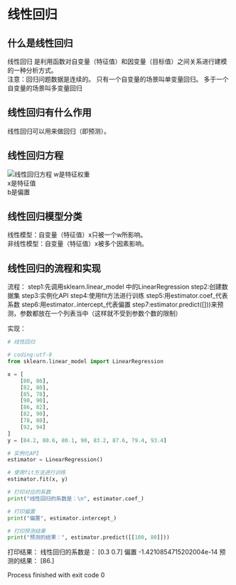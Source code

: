 # 线性回归

## 什么是线性回归
线性回归 是利用函数对自变量（特征值）和因变量（目标值）之间关系进行建模的一种分析方式。  
注意：回归问题数据是连续的。
只有一个自变量的场景叫单变量回归。
多于一个自变量的场景叫多变量回归



## 线性回归有什么作用
线性回归可以用来做回归（即预测）。

## 线性回归方程
<img src="https://github.com/BeGentleman/Machine_Learning/blob/main/img/%E5%A4%9A%E5%8F%98%E9%87%8F%E7%BA%BF%E6%80%A7%E5%9B%9E%E5%BD%92%E6%96%B9%E7%A8%8B.png?raw=true">线性回归方程</img>
w是特征权重  
x是特征值  
b是偏置  

## 线性回归模型分类
线性模型：自变量（特征值）x只被一个w所影响。  
非线性模型：自变量（特征值）x被多个因素影响。  

## 线性回归的流程和实现
流程：
step1:先调用sklearn.linear_model 中的LinearRegression
step2:创建数据集
step3:实例化API
step4:使用fit方法进行训练
step5:用estimator.coef_代表系数
step6:用estimator..intercept_代表偏置
step7:estimator.predict([]))来预测，参数都放在一个列表当中（这样就不受到参数个数的限制）

实现：
```python
# 线性回归

# coding:utf-8
from sklearn.linear_model import LinearRegression

x = [
    [80, 86],
    [82, 80],
    [85, 78],
    [90, 90],
    [86, 82],
    [82, 90],
    [78, 80],
    [92, 94]
]
y = [84.2, 80.6, 80.1, 90, 83.2, 87.6, 79.4, 93.4]

# 实例化API
estimator = LinearRegression()

# 使用fit方法进行训练
estimator.fit(x, y)

# 打印对应的系数
print("线性回归的系数是：\n", estimator.coef_)

# 打印偏置
print("偏置", estimator.intercept_)

# 打印预测结果
print("预测的结果：", estimator.predict([[100, 80]]))

```
打印结果：
线性回归的系数是：
 [0.3 0.7]
偏置 -1.4210854715202004e-14
预测的结果： [86.]

Process finished with exit code 0
